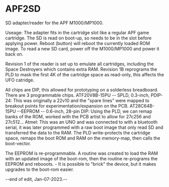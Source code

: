 # APF2SD
SD adapter/reader for the APF M1000/MP1000.

Useage:
   The adapter fits in the cartridge slot like a regular APF game cartridge.
   The SD is read on boot-up, so needs to be in the slot before applying power.
   Reboot (button) will reboot the currently loaded ROM image.
   To read a new SD card, power off the M1000/MP1000 and power it back on.
   
Revision 1 of the reader is set up to emulate all cartridges, including the Space Destroyers which contains extra RAM.
Revision 1B reprograms the PLD to mask the first 4K of the cartridge space as read-only, this affects the UFO catridge.

All chips are DIP, this allowed for prototyping on a solderless breadboard.
There are 3 programmable chips.
   ATF20V8B-15PU  -- SPLD, 0.3-inch, PDIP-24: This was originally a 22v10 and the "spare lines" were mapped to breakout points for experimentation/expansion on the PCB.
   AT28C64B-15PU --EEPROM  -- 0.6-inch, 28-pin DIP: Using the PLD, we can remap banks of the ROM, worked with the PCB artist to allow for 27c256 and 27c512...
   Atmel: This was an UNO and was connected to with a bluetooth serial, it was later programmed with a raw boot image that only read SD and transferred the data to the RAM.  The PLD write-protects the cartridge space, remaps the boot ROM and RAM on the memory-map, then calls the boot-vector.
   
The EEPROM is re-programmable.  A routine was created to load the RAM with an updated image of the boot-rom, then the routine re-programs the EEPROM and rebooots.  - It is possible to "brick" the device, but it makes upgrades to the boot-rom easier.
   
   --end of edit, Jan-07-2023.--
